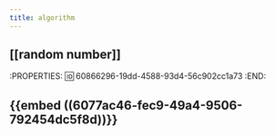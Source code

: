 ```yaml
---
title: algorithm
---
```


## [[random number]]
:PROPERTIES:
:id: 60866296-19dd-4588-93d4-56c902cc1a73
:END:
## {{embed ((6077ac46-fec9-49a4-9506-792454dc5f8d))}}
##
##

